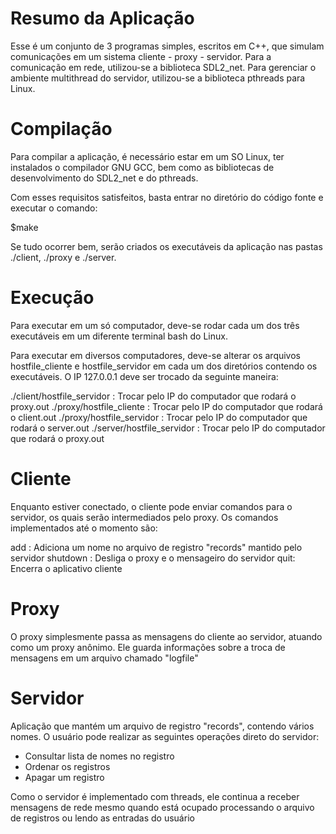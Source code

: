 # Resumo da Aplicação

Esse é um conjunto de 3 programas simples, escritos em C++, que simulam comunicações em um sistema cliente - proxy - servidor. Para a comunicação em rede, utilizou-se a biblioteca SDL2_net. Para gerenciar o ambiente multithread do servidor, utilizou-se a biblioteca pthreads para Linux.

# Compilação

Para compilar a aplicação, é necessário estar em um SO Linux, ter instalados o compilador GNU GCC, bem como as bibliotecas de desenvolvimento do SDL2_net e do pthreads.

Com esses requisitos satisfeitos, basta entrar no diretório do código fonte e executar o comando:

$make

Se tudo ocorrer bem, serão criados os executáveis da aplicação nas pastas ./client, ./proxy e ./server.

# Execução

Para executar em um só computador, deve-se rodar cada um dos três executáveis em um diferente terminal bash do Linux.

Para executar em diversos computadores, deve-se alterar os arquivos hostfile_cliente e hostfile_servidor em cada um dos diretórios contendo os executáveis. O IP 127.0.0.1 deve ser trocado da seguinte maneira:

./client/hostfile_servidor : Trocar pelo IP do computador que rodará o proxy.out
./proxy/hostfile_cliente : Trocar pelo IP do computador que rodará o client.out
./proxy/hostfile_servidor : Trocar pelo IP do computador que rodará o server.out
./server/hostfile_servidor : Trocar pelo IP do computador que rodará o proxy.out

# Cliente

Enquanto estiver conectado, o cliente pode enviar comandos para o servidor, os quais serão intermediados pelo proxy. Os comandos implementados até o momento são:

add <NOME> : Adiciona um nome no arquivo de registro "records" mantido pelo servidor
shutdown : Desliga o proxy e o mensageiro do servidor
quit: Encerra o aplicativo cliente

# Proxy

O proxy simplesmente passa as mensagens do cliente ao servidor, atuando como um proxy anônimo. Ele guarda informações sobre a troca de mensagens em um arquivo chamado "logfile"

# Servidor

Aplicação que mantém um arquivo de registro "records", contendo vários nomes. O usuário pode realizar as seguintes operações direto do servidor:

* Consultar lista de nomes no registro
* Ordenar os registros
* Apagar um registro

Como o servidor é implementado com threads, ele continua a receber mensagens de rede mesmo quando está ocupado processando o arquivo de registros ou lendo as entradas do usuário
